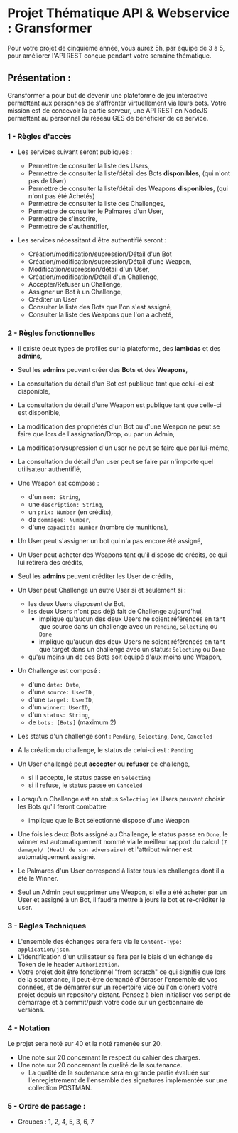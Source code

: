 # Projet Thématique API & Webservice : Gransformer

Pour votre projet de cinquième année, vous aurez 5h, par équipe de 3 à 5, pour améliorer l'API REST conçue pendant votre semaine thématique.

## Présentation : 
Gransformer a pour but de devenir une plateforme de jeu interactive permettant aux personnes de s'affronter virtuellement via leurs bots.
Votre mission est de concevoir la partie serveur, une API REST en NodeJS permettant au personnel du réseau GES de bénéficier de ce service.

### 1 - Règles d'accès
- Les services suivant seront publiques : 
    - Permettre de consulter la liste des Users,
    - Permettre de consulter la liste/détail des Bots **disponibles**, (qui n'ont pas de User)
    - Permettre de consulter la liste/détail des Weapons **disponibles**, (qui n'ont pas été Achetés)
    - Permettre de consulter la liste des Challenges,
    - Permettre de consulter le Palmares d'un User,
    - Permettre de s'inscrire,
    - Permettre de s'authentifier,

- Les services nécessitant d'être authentifié seront :
    - Création/modification/supression/Détail d'un Bot 
    - Création/modification/supression/Détail d'une Weapon,
    - Modification/supression/détail d'un User,
    - Création/modification/Détail d'un Challenge,
    - Accepter/Refuser un Challenge,
    - Assigner un Bot à un Challenge,
    - Créditer un User
    - Consulter la liste des Bots que l'on s'est assigné,
    - Consulter la liste des Weapons que l'on a acheté,
    
    
    
### 2 - Règles fonctionnelles
   - Il existe deux types de profiles sur la plateforme, des **lambdas** et des **admins**,
   - Seul les **admins** peuvent créer des **Bots** et des **Weapons**,
   - La consultation du détail d'un Bot est publique tant que celui-ci est disponible,
   - La consultation du détail d'une Weapon est publique tant que celle-ci est disponible,
   - La modification des propriétés d'un Bot ou d'une Weapon ne peut se faire que lors de l'assignation/Drop, ou par un Admin,
   - La modification/supression d'un user ne peut se faire que par lui-même,
   - La consultation du détail d'un user peut se faire par n'importe quel utilisateur authentifié,
   
   - Une Weapon est composé :
     - d'un `nom: String`, 
     - une `description: String`, 
     - un `prix: Number` (en crédits), 
     - de `dommages: Number`,
     - d'une `capacité: Number` (nombre de munitions),
    
   - Un User peut s'assigner un bot qui n'a pas encore été assigné,
   - Un User peut acheter des Weapons tant qu'il dispose de crédits, ce qui lui retirera des crédits,
   - Seul les **admins** peuvent créditer les User de crédits,
   - Un User peut Challenge un autre User si et seulement si : 
     - les deux Users disposent de Bot,
     - les deux Users n'ont pas déjà fait de Challenge aujourd'hui,
       - implique qu'aucun des deux Users ne soient référencés en tant que source dans un challenge avec un `Pending`, `Selecting` ou `Done`
       - implique qu'aucun des deux Users ne soient référencés en tant que target dans un challenge avec un status: `Selecting` ou `Done`
     - qu'au moins un de ces Bots soit équipé d'aux moins une Weapon,
     
     
   - Un Challenge est composé :
     - d'une `date: Date`, 
     - d'une `source: UserID` , 
     - d'une `target: UserID`, 
     - d'un `winner: UserID`, 
     - d'un `status: String`,
     - de `bots: [Bots]` (maximum 2)
     
   - Les status d'un challenge sont : `Pending`, `Selecting`, `Done`, `Canceled`
   - A la création du challenge, le status de celui-ci est : `Pending`
   - Un User challengé peut **accepter** ou **refuser** ce challenge, 
        - si il accepte, le status passe en `Selecting`
        - si il refuse, le status passe en `Canceled`
        
   - Lorsqu'un Challenge est en status `Selecting` les Users peuvent choisir les Bots qu'il feront combattre
     - implique que le Bot sélectionné dispose d'une Weapon
   
   - Une fois les deux Bots assigné au Challenge, le status passe en `Done`, le winner est automatiquement nommé via le meilleur rapport du calcul `(Σ damage)/ (Heath de son adversaire)` et l'attribut winner est automatiquement assigné.
   - Le Palmares d'un User correspond à lister tous les challenges dont il a été le Winner.
   - Seul un Admin peut supprimer une Weapon, si elle a été acheter par un User et assigné à un Bot, il faudra mettre à jours le bot et re-créditer le user.

### 3 - Règles Techniques
- L'ensemble des échanges sera fera via le `Content-Type: application/json`.
- L'identification d'un utilisateur se fera par le biais d'un échange de Token de le header `Authorization`.
- Votre projet doit être fonctionnel "from scratch" ce qui signifie que lors de la soutenance, il peut-être demandé d'écraser l'ensemble de vos données, et de démarrer sur un repertoire vide où l'on clonera votre projet depuis un repository distant. Pensez à bien initialiser vos script de démarrage et à commit/push votre code sur un gestionnaire de versions. 

### 4 - Notation 
Le projet sera noté sur 40 et la noté ramenée sur 20.

 - Une note sur 20 concernant le respect du cahier des charges.
 - Une note sur 20 concernant la qualité de la soutenance.
   - La qualité de la soutenance sera en grande partie évaluée sur l'enregistrement de l'ensemble des signatures implémentée sur une collection POSTMAN. 

### 5 - Ordre de passage : 

- Groupes : 1, 2, 4, 5, 3, 6, 7


